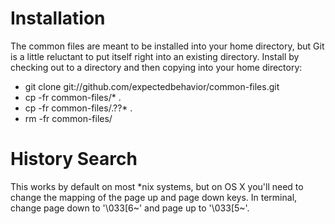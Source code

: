 # Installation

The common files are meant to be installed into your home directory, but Git is a little reluctant to put itself right
into an existing directory. Install by checking out to a directory and then copying into your home directory:

* git clone git://github.com/expectedbehavior/common-files.git
* cp -fr common-files/* .
* cp -fr common-files/.??* .
* rm -fr common-files/

# History Search

This works by default on most *nix systems, but on OS X you'll need to change the mapping of the page up and page down
keys. In terminal, change page down to '\033[6~' and page up to '\033[5~'.
